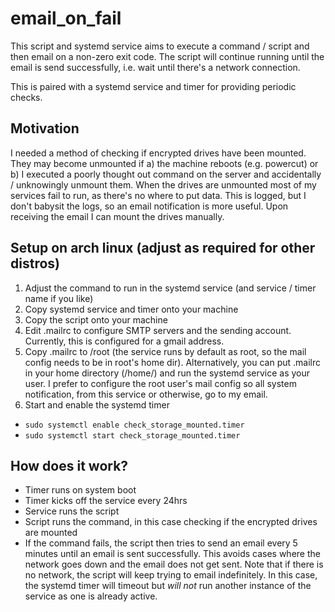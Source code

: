 # email_on_fail

This script and systemd service aims to execute a command / script and then email on a non-zero exit code. The script will continue running until the email is send successfully, i.e. wait until there's a network connection.

This is paired with a systemd service and timer for providing periodic checks.

## Motivation

I needed a method of checking if encrypted drives have been mounted. They may become unmounted if a) the machine reboots (e.g. powercut) or b) I executed a poorly thought out command on the server and accidentally / unknowingly unmount them. When the drives are unmounted most of my services fail to run, as there's no where to put data. This is logged, but I don't babysit the logs, so an email notification is more useful. Upon receiving the email I can mount the drives manually.

## Setup on arch linux (adjust as required for other distros)
1. Adjust the command to run in the systemd service (and service / timer name if you like)
1. Copy systemd service and timer onto your machine
1. Copy the script onto your machine
2. Edit .mailrc to configure SMTP servers and the sending account. Currently, this is configured for a gmail address.
3. Copy .mailrc to /root (the service runs by default as root, so the mail config needs to be in root's home dir). Alternatively, you can put .mailrc in your home directory (/home/<username>) and run the systemd service as your user. I prefer to configure the root user's mail config so all system notification, from this service or otherwise, go to my email.
4. Start and enable the systemd timer
  - `sudo systemctl enable check_storage_mounted.timer`
  - `sudo systemctl start check_storage_mounted.timer`
  
## How does it work?
- Timer runs on system boot
- Timer kicks off the service every 24hrs
- Service runs the script
- Script runs the command, in this case checking if the encrypted drives are mounted
- If the command fails, the script then tries to send an email every 5 minutes until an email is sent successfully. This avoids cases where the network goes down and the email does not get sent. Note that if there is no network, the script will keep trying to email indefinitely. In this case, the systemd timer will timeout but *will not* run another instance of the service as one is already active.
